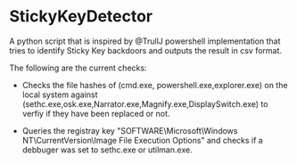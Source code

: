 # StickyKeyDetector
A python script that is inspired by @TrullJ powershell implementation that tries to identify Sticky Key backdoors and outputs the result in csv format. 

The following are the current checks:
* Checks the file hashes of (cmd.exe, powershell.exe,explorer.exe) on the local system against (sethc.exe,osk.exe,Narrator.exe,Magnify.exe,DisplaySwitch.exe) to verfiy if they have been replaced or not.

* Queries the registray key "SOFTWARE\Microsoft\Windows NT\CurrentVersion\Image File Execution Options\" and checks if a debbuger was set to sethc.exe or utilman.exe.
